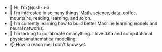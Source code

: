 - 👋 Hi, I’m @josh-u-a
- 👀 I’m interested in so many things. Math, science, data, coffee, mountains, reading, learning, and so on.
- 🌱 I’m currently learning how to build better Machine learning models and neural networks.
- 💞️ I’m looking to collaborate on anything. I love data and computational physics/mathematical modelling.
- 📫 How to reach me: I don't know yet.

<!---
josh-u-a/josh-u-a is a ✨ special ✨ repository because its `README.md` (this file) appears on your GitHub profile.
You can click the Preview link to take a look at your changes.
--->

